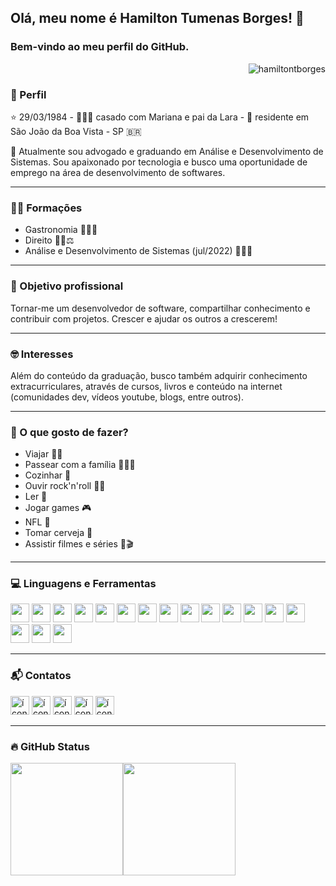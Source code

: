 ## Olá, meu nome é Hamilton Tumenas Borges! 👋
### Bem-vindo ao meu perfil do GitHub.
<p  align="right"> <img  src="https://komarev.com/ghpvc/?username=hamiltontborges&label=Profile%20views&color=0e75b6&style=flat"  alt="hamiltontborges" /> </p>


### 👤 Perfil 
⭐ 29/03/1984 - 👨‍👩‍👧 casado com Mariana e pai da Lara - 📍 residente em São João da Boa Vista - SP 🇧🇷

🌱 Atualmente sou advogado e graduando em Análise e Desenvolvimento de Sistemas. Sou apaixonado por tecnologia e busco uma oportunidade de emprego na área de desenvolvimento de softwares.
<hr>

### 👨‍🎓 Formações
- Gastronomia 👨‍🍳🔪 
- Direito 👨‍⚖️⚖ 
- Análise e Desenvolvimento de Sistemas (jul/2022) 👨‍💻📖 
<hr>

### 🎯 Objetivo profissional
Tornar-me um desenvolvedor de software, compartilhar conhecimento e contribuir com projetos. Crescer e ajudar os outros a crescerem!
<hr>

### 🤓 Interesses 
Além do conteúdo da graduação, busco também adquirir conhecimento extracurriculares, através de cursos, livros e conteúdo na internet (comunidades dev, vídeos youtube, blogs, entre outros).
<hr>

### 🕺 O que gosto de fazer?
- Viajar 🚗🛫
- Passear com a família 👨‍👩‍👧
- Cozinhar 🔪
- Ouvir rock'n'roll 🤘🎸
- Ler 📖
- Jogar games 🎮
- NFL 🏈
- Tomar cerveja 🍺
- Assistir filmes e séries 🎥🎬
<hr>

### 💻 Linguagens e Ferramentas
<div>
<img src="https://cdn.jsdelivr.net/gh/devicons/devicon/icons/html5/html5-original-wordmark.svg" width="30"/>
<img src="https://cdn.jsdelivr.net/gh/devicons/devicon/icons/css3/css3-original-wordmark.svg" width="30"/>
<img src="https://cdn.jsdelivr.net/gh/devicons/devicon/icons/javascript/javascript-original.svg" width="30"/>
<img src="https://cdn.jsdelivr.net/gh/devicons/devicon/icons/php/php-original.svg" width="30"/>
<img src="https://cdn.jsdelivr.net/gh/devicons/devicon/icons/python/python-original-wordmark.svg" width="30"/>
<img src="https://cdn.jsdelivr.net/gh/devicons/devicon/icons/bootstrap/bootstrap-plain-wordmark.svg" width="30"/>
<img src="https://cdn.jsdelivr.net/gh/devicons/devicon/icons/react/react-original-wordmark.svg" width="30"/>
<img src="https://cdn.jsdelivr.net/gh/devicons/devicon/icons/nextjs/nextjs-original-wordmark.svg" width="30"/>
<img src="https://cdn.jsdelivr.net/gh/devicons/devicon/icons/nodejs/nodejs-original-wordmark.svg" width="30"/>
<img src="https://cdn.jsdelivr.net/gh/devicons/devicon/icons/electron/electron-original.svg" width="30"/>
<img src="https://cdn.jsdelivr.net/gh/devicons/devicon/icons/mysql/mysql-original-wordmark.svg" width="30"/>
<img src="https://cdn.jsdelivr.net/gh/devicons/devicon/icons/mongodb/mongodb-original-wordmark.svg" width="30"/>
<img src="https://cdn.jsdelivr.net/gh/devicons/devicon/icons/git/git-original-wordmark.svg" width="30"/>
<img src="https://cdn.jsdelivr.net/gh/devicons/devicon/icons/linux/linux-original.svg" width="30"/>
<img src="https://cdn.jsdelivr.net/gh/devicons/devicon/icons/photoshop/photoshop-line.svg" width="30"/>
<img src="https://cdn.jsdelivr.net/gh/devicons/devicon/icons/figma/figma-original.svg" width="30"/>
<img src="https://cdn.jsdelivr.net/gh/devicons/devicon/icons/arduino/arduino-original-wordmark.svg" width="30"/>
</div>
<hr>

### 📬 Contatos
<div>
<a href="mailto:hamilton.borges@sou.unifeob.edu.br" target="_blank"><img src="https://i.ibb.co/nsYb5x6/1-gmail.png" width="30" alt="ícone gmail"></a>
<a href="https://wa.me/5519992990279" target="_blank"><img src="https://i.ibb.co/HYNzNQh/1-whatsapp.png" width="30" alt="ícone whatsapp"></a>
<a href="https://facebook.com/hamiltontborges" target="_blank"><img src="https://i.ibb.co/1RdvtVZ/1-facebook.png" width="30" alt="ícone facebook"></a>
<a href="https://instagram.com/hamiltontborges" target="_blank"><img src="https://i.ibb.co/sm35G5C/1-instagram.png" width="30" alt="ícone instagram"></a>  
<a href="https://www.linkedin.com/in/hamiltontborges/" target="_blank"><img src="https://i.ibb.co/kymMWhq/1-linkedin.png" width="30" alt="ícone linkedin"></a>
</div>
<hr>

### 🔥 GitHub Status
<div> <img height="180em" src="https://github-readme-stats.vercel.app/api/top-langs/?username=hamiltontborges&layout=compact&langs_count=7&theme=dracula&locale=pt-br"/><img  height="180em"  src="https://github-readme-stats.vercel.app/api?username=hamiltontborges&show_icons=true&theme=dracula&include_all_commits=true&count_private=true&locale=pt-br"/>  </div>


